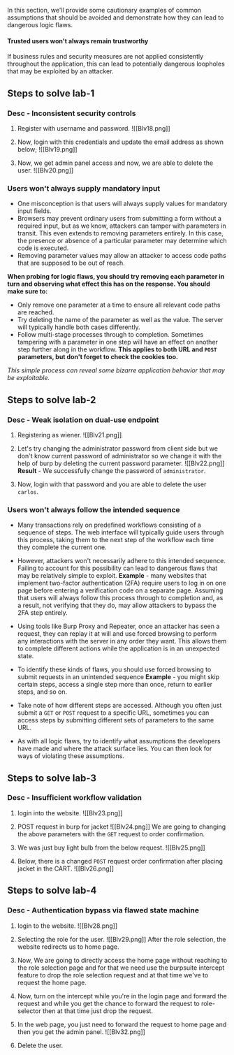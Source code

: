 In this section, we'll provide some cautionary examples of common assumptions that should be avoided and demonstrate how they can lead to dangerous logic flaws.

#### Trusted users won't always remain trustworthy
If business rules and security measures are not applied consistently throughout the application, this can lead to potentially dangerous loopholes that may be exploited by an attacker.

## Steps to solve lab-1
### Desc - Inconsistent security controls

1. Register with username and password.
![[Blv18.png]]

2. Now, login with this credentials and update the email address as shown below;
![[Blv19.png]]

3. Now, we get admin panel access and now, we are able to delete the user.
![[Blv20.png]]


### Users won't always supply mandatory input
- One misconception is that users will always supply values for mandatory input fields.
- Browsers may prevent ordinary users from submitting a form without a required input, but as we know, attackers can tamper with parameters in transit. This even extends to removing parameters entirely. In this case, the presence or absence of a particular parameter may determine which code is executed.
- Removing parameter values may allow an attacker to access code paths that are supposed to be out of reach.

**When probing for logic flaws, you should try removing each parameter in turn and observing what effect this has on the response. You should make sure to:**
- Only remove one parameter at a time to ensure all relevant code paths are reached.
- Try deleting the name of the parameter as well as the value. The server will typically handle both cases differently.
- Follow multi-stage processes through to completion. Sometimes tampering with a parameter in one step will have an effect on another step further along in the workflow.
**This applies to both URL and `POST` parameters, but don't forget to check the cookies too.**

*This simple process can reveal some bizarre application behavior that may be exploitable.*

## Steps to solve lab-2
### Desc - Weak isolation on dual-use endpoint

1. Registering as wiener.
![[Blv21.png]]

2. Let's try changing the administrator password from client side but we don't know current password of administrator so we change it with the help of burp by deleting the current password parameter.
![[Blv22.png]]
**Result** - We successfully change the password of `administrator`.

3. Now, login with that password and you are able to delete the user `carlos`.

### Users won't always follow the intended sequence
- Many transactions rely on predefined workflows consisting of a sequence of steps. The web interface will typically guide users through this process, taking them to the next step of the workflow each time they complete the current one.
- However, attackers won't necessarily adhere to this intended sequence. Failing to account for this possibility can lead to dangerous flaws that may be relatively simple to exploit.
**Example** - 
many websites that implement two-factor authentication (2FA) require users to log in on one page before entering a verification code on a separate page.
Assuming that users will always follow this process through to completion and, as a result, not verifying that they do, may allow attackers to bypass the 2FA step entirely.

- Using tools like Burp Proxy and Repeater, once an attacker has seen a request, they can replay it at will and use forced browsing to perform any interactions with the server in any order they want. This allows them to complete different actions while the application is in an unexpected state.
- To identify these kinds of flaws, you should use forced browsing to submit requests in an unintended sequence
**Example** - 
you might skip certain steps, access a single step more than once, return to earlier steps, and so on.

- Take note of how different steps are accessed. Although you often just submit a `GET` or `POST` request to a specific URL, sometimes you can access steps by submitting different sets of parameters to the same URL.
- As with all logic flaws, try to identify what assumptions the developers have made and where the attack surface lies. You can then look for ways of violating these assumptions.

## Steps to solve lab-3
### Desc - Insufficient workflow validation

1. login into the website.
![[Blv23.png]]

2. POST request in burp for jacket
![[Blv24.png]]
We are going to changing the above parameters with the `GET` request to order confirmation.

3. We was just buy light bulb from the below request.
![[Blv25.png]]

4. Below, there is a changed `POST` request order confirmation after placing jacket in the CART.
![[Blv26.png]]

## Steps to solve lab-4
### Desc - Authentication bypass via flawed state machine

1. login to the website.
![[Blv28.png]]

2. Selecting the role for the user.
![[Blv29.png]]
After the role selection, the website redirects us to home page.

3. Now, We are going to directly access the home page without reaching to the role selection page and for that we need use the burpsuite intercept feature to drop the role selection request and at that time we've to request the home page.

4. Now, turn on the intercept while you're in the login page and forward the request and while you get the chance to forward the request to role-selector then at that time just drop the request.
5. In the web page, you just need to forward the request to home page and then you get the admin panel.
![[Blv32.png]]

6. Delete the user.

